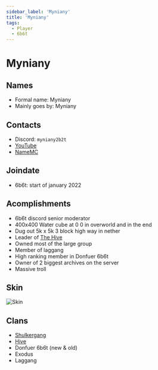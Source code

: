 ```yaml
---
sidebar_label: 'Myniany'
title: 'Myniany'
tags:
  - Player
  - 6b6t
---
```


# Myniany

## Names
* Formal name: Myniany
* Mainly goes by: Myniany

## Contacts
* Discord: `myniany2b2t`
* [YouTube](https://www.youtube.com/channel/UClltrrNBqevswH6XQ0fRwPg)
* [NameMC](https://namemc.com/profile/Myniany.1)

## Joindate
* 6b6t: start of january 2022

## Acomplishments
* 6b6t discord senior moderator
* 400x400 Water cube at 0 0 in overworld and in the end
* Dug out 5k x 5k 3 block high way in nether
* Leader of [The Hive](../groups/hive.md)
* Owned most of the large group
* Member of laggang
* High ranking member in Donfuer 6b6t
* Owner of 2 biggest archives on the server
* Massive troll

## Skin
![Skin](https://s.namemc.com/3d/skin/body.png?id=d89858f901b3efe0&model=classic&theta=30&phi=21&time=90&width=100&height=200)

## Clans
* [Shulkergang](../groups/shulkergang.md)
* [Hive](../groups/hive.md)
* Donfuer 6b6t (new & old)
* Exodus
* Laggang
